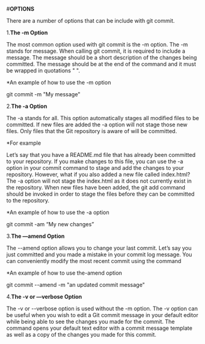 #**OPTIONS**

There are a number of options that can be include with git commit. 

1.**The -m Option**

The most common option used with git commit is the -m option. The -m stands for message. When calling git commit, it is required to include a message. The message should be a short description of the changes being committed. The message should be at the end of the command and it must be wrapped in quotations " ".

*An example of how to use the -m option

git commit -m "My message"

2.**The -a Option**

The -a stands for all. This option automatically stages all modified files to be committed. If new files are added the -a option will not stage those new files. Only files that the Git repository is aware of will be committed.

*For example


Let’s say that you have a README.md file that has already been committed to your repository. If you make changes to this file, you can use the -a option in your commit command to stage and add the changes to your repository. However, what if you also added a new file called index.html? The -a option will not stage the index.html as it does not currently exist in the repository. When new files have been added, the git add command should be invoked in order to stage the files before they can be committed to the repository.

*An example of how to use the -a option

git commit -am “My new changes”

3.**The —amend Option**

The --amend option allows you to change your last commit. Let’s say you just committed and you made a mistake in your commit log message. You can conveniently modify the most recent commit using the command

*An example of how to use the-amend option

git commit --amend -m "an updated commit message"

4.**The -v or —verbose Option**

The -v or --verbose option is used without the -m option. The -v option can be useful when you wish to edit a Git commit message in your default editor while being able to see the changes you made for the commit. The command opens your default text editor with a commit message template as well as a copy of the changes you made for this commit. 




